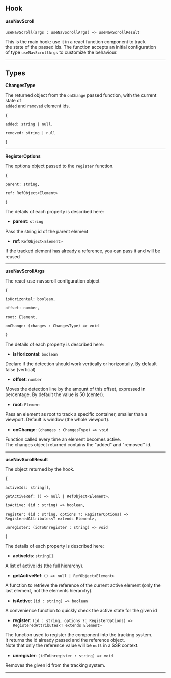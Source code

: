 
## Hook

#### useNavScroll


`useNavScroll(args : useNavScrollArgs) => useNavScrollResult`

This is the main hook: use it in a react function component to track  
the state of the passed ids. The function accepts an initial configuration  
of type `useNavScrollArgs` to customize the behaviour.



___



## Types

**ChangesType**

The returned object from the `onChange` passed function, with the current state of  
`added` and `removed` element ids.

```
{

added: string | null,

removed: string | null

}
```  



___

**RegisterOptions**

The options object passed to the `register` function.

```
{

parent: string,

ref: RefObject<Element>

}
```  


The details of each property is described here:


* **parent**: `string`  

Pass the string id of the parent element  


* **ref**: `RefObject<Element>`  

If the tracked element has already a reference, you can pass it and will be reused


___

**useNavScrollArgs**

The react-use-navscroll configuration object

```
{

isHorizontal: boolean,

offset: number,

root: Element,

onChange: (changes : ChangesType) => void

}
```  


The details of each property is described here:


* **isHorizontal**: `boolean`  

Declare if the detection should work vertically or horizontally. By default false (vertical)  


* **offset**: `number`  

Moves the detection line by the amount of this offset, expressed in percentage. By default the value is 50 (center).  


* **root**: `Element`  

Pass an element as root to track a specific container, smaller than a viewport. Default is window (the whole viewport).  


* **onChange**: `(changes : ChangesType) => void`


Function called every time an element becomes active.  
The changes object returned contains the "added" and "removed" id.


___

**useNavScrollResult**

The object returned by the hook.

```
{

activeIds: string[],

getActiveRef: () => null | RefObject<Element>,

isActive: (id : string) => boolean,

register: (id : string, options ?: RegisterOptions) => RegisteredAttributes<T extends Element>,

unregister: (idToUnregister : string) => void

}
```  


The details of each property is described here:


* **activeIds**: `string[]`  

A list of active ids (the full hierarchy).  


* **getActiveRef**: `() => null | RefObject<Element>`


A function to retrieve the reference of the current active element (only the last element, not the elements hierarchy).  


* **isActive**: `(id : string) => boolean`


A convenience function to quickly check the active state for the given id  


* **register**: `(id : string, options ?: RegisterOptions) => RegisteredAttributes<T extends Element>`


The function used to register the component into the tracking system.  
It returns the id already passed and the reference object.  
Note that only the reference value will be `null` in a SSR context.  


* **unregister**: `(idToUnregister : string) => void`


Removes the given id from the tracking system.



___



